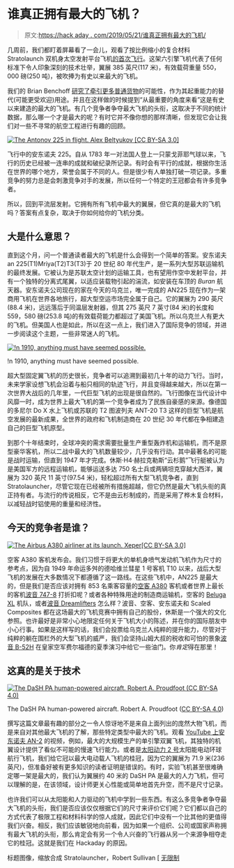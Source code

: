 # 谁真正拥有最大的飞机？

> 原文:[https://hack aday . com/2019/05/21/谁真正拥有最大的飞机/](https://hackaday.com/2019/05/21/who-really-has-the-largest-aircraft/)

几周前，我们都盯着屏幕看了一会儿，观看了按比例缩小的复合材料 Stratolaunch 双机身太空发射平台飞机[的首次飞行](https://www.stratolaunch.com/2019/04/13/stratolaunch-completes-historic-first-flight-of-aircraft/)。这架六引擎飞机代表了任何标准下令人印象深刻的技术壮举，翼展 385 英尺(117 米)，有效载荷重量 550，000 磅(250 吨)，被吹捧为有史以来最大的飞机。

我们的 Brian Benchoff [研究了牵引更多普通货物](https://hackaday.com/2019/05/01/the-stratolaunch-is-flying-but-can-it-do-cargo/)的可能性，作为其起重能力的替代(可能更受欢迎)用途。并且在这样做的时候提到“从最重要的角度来看”这是有史以来建造的最大的飞机。有几个竞争者争夺最大飞机的头衔，这取决于不同的统计数据，那么哪一个才是最大的呢？有时它并不像你想的那样清晰，但发现它会让我们对一些不寻常的航空工程进行有趣的回顾。

[![The Antonov 225 in flight. Alex Beltyukov [CC BY-SA 3.0]](../Images/d34e87bdb59760a320c461111df3b92e.png)](https://hackaday.com/wp-content/uploads/2019/04/Antonov_An-225_Beltyukov-1.jpg) 

飞行中的安东诺夫 225。自从 1783 年一对法国人登上一只蒙戈菲耶气球以来，飞行的历史已经被一连串的成就和破纪录所记录。有时会有平行的成就，根据你生活在世界的哪个地方，荣誉会属于不同的人。但是很少有人单独打破一项记录。多重竞争的努力总是会刺激竞争对手的发展，所以任何一个特定的王冠都会有许多竞争者。

所以，回到平流层发射。它拥有所有飞机中最大的翼展，但它真的是最大的飞机吗？答案有点复杂，取决于你如何给你的飞机分类。

## 大是什么意思？

直到这个月，问一个普通读者最大的飞机是什么会得到一个简单的答案。安东诺夫 an 225(T1)Mriya(T2)T3(T3)于 20 世纪 80 年代生产，是一系列大型苏联运输机的最终发展。它被认为是苏联太空计划的运输工具，也有望用作空中发射平台，并有一个独特的分离式尾翼，以适应装载物引起的湍流，如安装在车顶的 *Buran* 航天器。安东诺夫公司现在的家在今天的乌克兰，唯一完成的 AN225 现在作为一架商用飞机在世界各地旅行，超大型空运市场完全属于自己。它的翼展为 290 英尺(88.4 米)，远远落后于同温层发射器，但其 275 英尺 7 英寸(84 米)的长度和 559，580 磅(253.8 吨)的有效载荷能力都超过了美国飞机。所以乌克兰人有更大的飞机。但美国人也是如此，所以在这一点上，我们进入了国际竞争的领域，并进一步阅读这个主题，一些非常迷人的飞机。

[![!n 1910, anything must have seemed possible.](../Images/e6c5e7848f8eb13fbf0c0e2a9ac46b66.png)](https://hackaday.com/wp-content/uploads/2019/04/aifcraft-mag-1910.jpg)

!n 1910, anything must have seemed possible.

超大型固定翼飞机的历史很长，竞争者可以追溯到最初几十年的动力飞行。当时，未来学家设想飞机会沿着与船只相同的轨迹飞行，并且变得越来越大，所以在第一次世界大战后的几年里，一代巨型飞机的出现是很自然的。飞行图像在当代设计中风靡一时，成为世界上最大飞机的第一个竞争者成为了民族自豪感的来源。像德国的多尼尔 Do X 水上飞机或苏联的 T2 图波列夫 ANT-20 T3 这样的巨型飞机是航空发展的最新成果，全世界的政府和飞机制造商在 20 世纪 30 年代都在争相建造自己的巨型飞机原型。

到那个十年结束时，全球冲突的需求需要批量生产重型轰炸机和运输机，而不是原型豪华客机，所以二战中最大的飞机数量较少，几乎没有行动。其中最著名的可能是战时运输，但直到 1947 年才完成。休斯·H4·赫拉克勒斯“云杉鹅”飞行艇被认为是美国军方的远程运输机，能够运送多达 750 名士兵或两辆坦克穿越大西洋，翼展为 320 英尺 11 英寸(97.54 米)，轻松超过所有大型飞机竞争者，直到 Stratolauncher，尽管它现在已经被所有措施超越，但它仍然是最大飞机头衔的真正持有者。与流行的传说相反，它不是由云杉制成的，而是采用了桦木复合材料，以减轻战时铝使用的重量和经济性。

## 今天的竞争者是谁？

[![The Airbus A380 airliner at its launch. Xeper[CC BY-SA 3.0]](../Images/7e028e7c57238a9c0ec20ec149a9852b.png)](https://hackaday.com/wp-content/uploads/2019/04/1280px-A380_Reveal_1.jpg) 

空客 A380 客机发布会。我们习惯于将更大的单机身喷气发动机飞机作为尺寸的参考点，因为自 1949 年命运多舛的德哈维兰彗星 1 号客机 T10 以来，战后大型飞机的发展在大多数情况下都遵循了这一路线。在这些飞机中，AN225 是最大的，但是我们是否应该对拥有 853 名乘客容量的[空客 A380](https://en.wikipedia.org/wiki/Airbus_A380#Improved_A380-800) 客机或者世界上最长的客机[波音 747-8](https://en.wikipedia.org/wiki/Boeing_747-8) 打折扣呢？或者各种特殊用途的制造商运输机，空客的 [Beluga XL](https://en.wikipedia.org/wiki/Airbus_Beluga_XL) 机队，或者[波音 Dreamlifters](https://en.wikipedia.org/wiki/Boeing_Dreamlifter) 怎么样？波音、空客、安东诺夫和 Scaled Composites 都在这场最大的飞机竞赛中拥有自己的股份，休斯是一个强大的文化参照。也许最好是非常小心地限定任何关于飞机大小的陈述，并在你的国际朋友中小心行事。如果是这样写的话，我们会投票给乌克兰人纯粹的提升能力，尽管对于纯粹的躺在围栏外的大型飞机的威严，我们会坚持山姆大叔的税收和可怕的景象[波音 B-52H](https://en.wikipedia.org/wiki/Boeing_B-52_Stratofortress) 在皇家空军费尔福德的夏季演习中给它一些油门。你*肯定*得在那里！

## 这真的是关于技术

[![The DaSH PA human-powered aircraft. Robert A. Proudfoot (CC BY-SA 4.0) ](../Images/63d3f539b48e123d168ef313971a1814.png)](https://hackaday.com/wp-content/uploads/2019/04/DaSH_at_Moffett_25-Jun-2016_Craig_Robinson_DSC_1219.jpg)

The DaSH PA human-powered aircraft. Robert A. Proudfoot ([CC BY-SA 4.0](https://commons.wikimedia.org/wiki/File:DaSH_at_Moffett_25-Jun-2016_Craig_Robinson_DSC_1219.jpg))

撰写这篇文章最有趣的部分之一令人惊讶地不是来自上面列出的庞然大物飞机，而是来自对其他最大飞机的了解，那些特定类型中最大的飞机。观看 [YouTube 上安东诺夫 AN-2](https://www.youtube.com/watch?v=A3tpV9vUTPo) 的视频，例如，最大的大规模生产的单引擎双翼飞机，其独特的机翼设计提供了看似不可能的慢速飞行能力。或者是[太阳动力 2 号](https://aroundtheworld.solarimpulse.com/)太阳能电动环球航行飞机，我们给它冠以最大电动载人飞机的桂冠，因为它的翼展为 71.9 米(236 英尺)，但准备好被有更多知识的读者证明是错误的。有时，实验飞机甚至很难确定哪一架是最大的，我们认为翼展约 40 米的 DaSH PA 是最大的人力飞机，但可以理解的是，在该领域，设计师更关心性能或简单地首先升空，而不是尺寸记录。

也许我们可以从太阳能和人力驱动的飞机中学到一些东西。有这么多竞争者争夺最大飞机的头衔，我们是否应该仅仅根据它们的尺寸来评价它们呢？它们都以自己的方式代表了极限工程和材料科学的惊人成就，因此它们中没有一个比其他的更值得我们兴奋。相反，我们应该敏锐地向前看，因为如果一个组织、公司或国家声称拥有最大飞机的头衔，那么肯定会有另一个令人兴奋的飞行器从另一个来源争相夺走它的桂冠。这就是我们在 Hackaday 的原因。

标题图像，缩放合成 Stratolauncher，Robert Sullivan [ [无限制](https://commons.wikimedia.org/wiki/File:2018-01-28_StratolaunchAircraft_26071200028_6bbee9a16b_o.png)